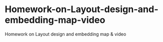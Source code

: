 # Homework-on-Layout-design-and-embedding-map-video
Homework on Layout design and embedding map &amp; video
